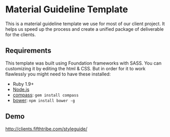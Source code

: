 # Material Guideline Template

This is a material guideline template we use for most of our client project.
It helps us speed up the process and create a unified package of deliverable for the clients.

## Requirements
    
This template was built using Foundation frameworks with SASS. You can customizing it by editing the html & CSS. But in order for it to work flawlessly you might need to have these installed:

  * Ruby 1.9+
  * [Node.js](http://nodejs.org)
  * [compass](http://compass-style.org/): `gem install compass`
  * [bower](http://bower.io): `npm install bower -g`

## Demo 

http://clients.fifthtribe.com/styleguide/